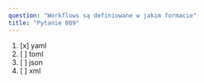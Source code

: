 ```yaml
---
question: "Workflows są definiowane w jakim formacie"
title: "Pytanie 009"
---
```


1. [x] yaml  
1. [ ] toml  
1. [ ] json  
1. [ ] xml  
